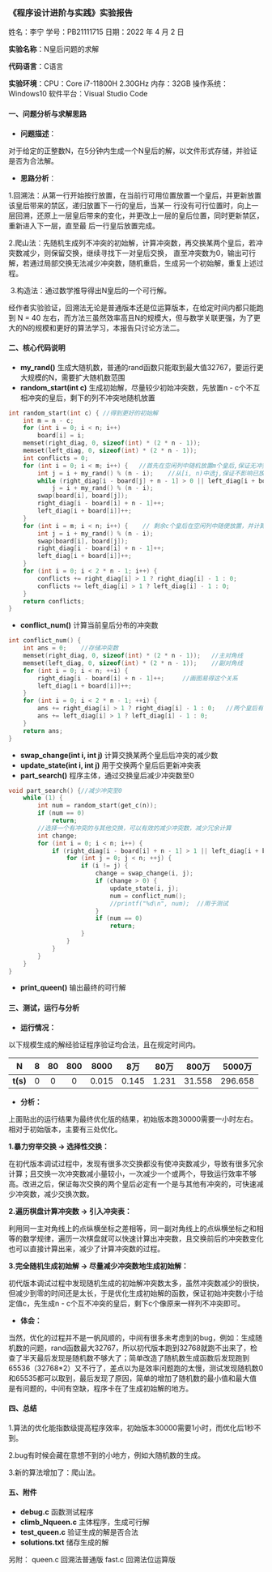 ### 《程序设计进阶与实践》实验报告

姓名：李宁			学号：PB21111715			日期：2022 年 4 月 2 日

**实验名称**：N皇后问题的求解

**代码语言**：C语言

**实验环境**：CPU：Core i7-11800H 2.30GHz	内存：32GB	操作系统：Windows10	软件平台：Visual Studio Code

#### 一、问题分析与求解思路

- **问题描述**：

​	对于给定的正整数N，在5分钟内生成一个N皇后的解，以文件形式存储，并验证是否为合法解。

- **思路分析**：

​	1.回溯法：从第一行开始按行放置，在当前行可用位置放置一个皇后，并更新放置该皇后带来的禁区，递归放置下一行的皇后，当某一	行没有可行位置时，向上一层回溯，还原上一层皇后带来的变化，并更改上一层的皇后位置，同时更新禁区，重新进入下一层，直至最	后一行皇后放置完成。

​	2.爬山法：先随机生成列不冲突的初始解，计算冲突数，再交换某两个皇后，若冲突数减少，则保留交换，继续寻找下一对皇后交换，	直至冲突数为0，输出可行解，若通过局部交换无法减少冲突数，随机重启，生成另一个初始解，重复上述过程。

​	3.构造法：通过数学推导得出N皇后的一个可行解。

经作者实验验证，回溯法无论是普通版本还是位运算版本，在给定时间内都只能跑到 N = 40 左右，而方法三虽然效率高且N的规模大，但与数学关联更强，为了更大的N的规模和更好的算法学习，本报告只讨论方法二。

#### 二、核心代码说明

- **my_rand()**      生成大随机数，普通的rand函数只能取到最大值32767，要运行更大规模的N，需要扩大随机数范围
- **random_start(int c)**      生成初始解，尽量较少初始冲突数，先放置n - c个不互相冲突的皇后，剩下的列不冲突地随机放置

```c
int random_start(int c) { //得到更好的初始解
    int m = n - c;
    for (int i = 0; i < n; i++)
        board[i] = i;
    memset(right_diag, 0, sizeof(int) * (2 * n - 1));
    memset(left_diag, 0, sizeof(int) * (2 * n - 1));
    int conflicts = 0;
    for (int i = 0; i < m; i++) {	//首先在空闲列中随机放置m个皇后,保证无冲突
        int j = i + my_rand() % (n - i);	//从[i, n)中选j,保证不影响已放置的皇后
        while (right_diag[i - board[j] + n - 1] > 0 || left_diag[i + board[j]] > 0)
            j = i + my_rand() % (n - i);
        swap(board[i], board[j]);
        right_diag[i - board[i] + n - 1]++;
        left_diag[i + board[i]]++;
    }
    for (int i = m; i < n; i++) {	 // 剩余c个皇后在空闲列中随便放置，并计算初始冲突数
        int j = i + my_rand() % (n - i);
        swap(board[i], board[j]);
        right_diag[i - board[i] + n - 1]++;
        left_diag[i + board[i]]++;
    }
    for (int i = 0; i < 2 * n - 1; i++) {
        conflicts += right_diag[i] > 1 ? right_diag[i] - 1 : 0;
        conflicts += left_diag[i] > 1 ? left_diag[i] - 1 : 0;
    }
    return conflicts;
}
```



- **conflict_num()**      计算当前皇后分布的冲突数

```c
int conflict_num() {	
    int ans = 0;	//存储冲突数
    memset(right_diag, 0, sizeof(int) * (2 * n - 1));	//主对角线
    memset(left_diag, 0, sizeof(int) * (2 * n - 1));	//副对角线
    for (int i = 0; i < n; ++i) {
        right_diag[i - board[i] + n - 1]++;		//画图易得这个关系
        left_diag[i + board[i]]++;
    }
    for (int i = 0; i < 2 * n - 1; ++i) {
        ans += right_diag[i] > 1 ? right_diag[i] - 1 : 0;	//两个皇后有一个冲突
        ans += left_diag[i] > 1 ? left_diag[i] - 1 : 0;
    }
    return ans;
}
```



- **swap_change(int i, int j)**      计算交换某两个皇后后冲突的减少数
- **update_state(int i, int j)**      用于交换两个皇后后更新冲突表
- **part_search()**      程序主体，通过交换皇后减少冲突数至0

```c
void part_search() {//减少冲突至0
    while (1) {
        int num = random_start(get_c(n));
        if (num == 0)
            return;
        //选择一个有冲突的与其他交换，可以有效的减少冲突数，减少冗余计算
        int change;
        for (int i = 0; i < n; i++) {
            if (right_diag[i - board[i] + n - 1] > 1 || left_diag[i + board[i]] > 1) {
                for (int j = 0; j < n; ++j) {
                    if (i != j) {
                        change = swap_change(i, j);
                        if (change > 0) {
                            update_state(i, j);
                            num = conflict_num();
                            //printf("%d\n", num);	//用于测试
                        }
                        if (num == 0)
                            return;
                    }
                }
            }
    	}
    }
}
```

- **print_queen()**       输出最终的可行解

####  三、测试，运行与分析

- **运行情况：**

以下规模生成的解经验证程序验证均合法，且在规定时间内。

|    N     |  8   |  80  | 800  | 8000  |  8万  | 80万  | 800万  | 5000万  |
| :------: | :--: | :--: | :--: | :---: | :---: | :---: | :----: | :-----: |
| **t(s)** |  0   |  0   |  0   | 0.015 | 0.145 | 1.231 | 31.558 | 296.658 |

- **分析：**

上面贴出的运行结果为最终优化版的结果，初始版本跑30000需要一小时左右。相对于初始版本，主要有三处优化。

**1.暴力穷举交换 → 选择性交换：**

在初代版本调试过程中，发现有很多次交换都没有使冲突数减少，导致有很多冗余计算；且交换一次冲突数减小量较小，一次减少一个或两个，导致运行效率不够高。改进之后，保证每次交换的两个皇后必定有一个是与其他有冲突的，可快速减少冲突数，减少交换次数。

**2.遍历棋盘计算冲突数 → 引入冲突表：**

利用同一主对角线上的点纵横坐标之差相等，同一副对角线上的点纵横坐标之和相等的数学规律，遍历一次棋盘就可以快速计算出冲突数，且交换前后的冲突数变化也可以直接计算出来，减少了计算冲突数的过程。

**3.完全随机生成初始解 → 尽量减少冲突数地生成初始解：**

初代版本调试过程中发现随机生成的初始解冲突数太多，虽然冲突数减少的很快，但减少到零的时间还是太长，于是优化生成初始解的函数，保证初始冲突数小于给定值c，先生成n - c个互不冲突的皇后，剩下c个像原来一样列不冲突即可。

- **体会：**

当然，优化的过程并不是一帆风顺的，中间有很多未考虑到的bug，例如：生成随机数的问题，rand函数最大32767，所以初代版本跑到32768就跑不出来了，检查了半天最后发现是随机数不够大了；简单改造了随机数生成函数后发现跑到65536（32768*2）又不行了，差点以为是效率问题跑的太慢，测试发现随机数0和65535都可以取到，最后发现了原因，简单的增加了随机数的最小值和最大值是有问题的，中间有空缺，程序卡在了生成初始解的地方。

#### 四、总结

1.算法的优化能指数级提高程序效率，初始版本30000需要1小时，而优化后1秒不到。

2.bug有时候会藏在意想不到的小地方，例如大随机数的生成。

3.新的算法增加了：爬山法。

#### 五、附件

- **debug.c**      函数测试程序
- **climb_Nqueen.c**      主体程序，生成可行解
- **test_queen.c**      验证生成的解是否合法
- **solutions.txt**      储存生成的解

另附：
queen.c      回溯法普通版
fast.c      回溯法位运算版







